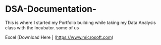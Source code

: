 # DSA-Documentation-

This is where I started my Portfolio building while taking my Data Analysis class with the Incubator. some of us

Excel [Download Here ] (https://www.microsoft.com)
